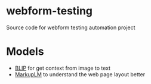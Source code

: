 # webform-testing
Source code for webform testing automation project

# Models
- [BLIP]() for get context from image to text 
- [MarkupLM](https://github.com/microsoft/unilm/tree/master/markuplm) to understand the web page layout better